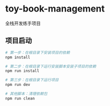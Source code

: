 # toy-book-management

全栈开发练手项目

## 项目启动

```bash
# 第一步：在根目录下安装项目的依赖
npm install

# 第二步：在根目录下运行安装脚本安装子项目的依赖
npm run install

# 第三步：在根目录下运行项目
npm run dev

# 其他脚本：清理依赖包
npm run clean
```

